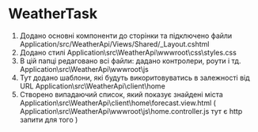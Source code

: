 ﻿# WeatherTask

1. Додано основні компоненти до сторінки та підключено файли       Application/src/WeatherApi/Views/Shared/_Layout.cshtml
2. Додано стилі Application\src\WeatherApi\wwwroot\css\styles.css
3. В цій папці редаговано всі файли: дадано контролери, роути і тд.  Аpplication\src\WeatherApi\wwwroot\js
4. Тут додано шаблони, які будуть викоритовуватись в залежності від URL Application\src\WeatherApi\client\home
5. Створено випадаючий список, який показує знайдені міста Application\src\WeatherApi\client\home\forecast.view.html
  ( Application\src\WeatherApi\wwwroot\js\home.controller.js тут є http запити для того ) 
  
